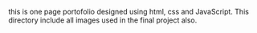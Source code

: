 this is one page portofolio designed using html, css and JavaScript. This directory include all images used in the final project also.
